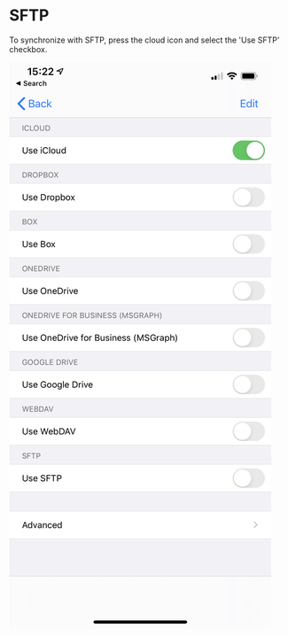 # SFTP

To synchronize with SFTP, press the cloud icon and select the 'Use SFTP' checkbox.

![Cloud provider page](../../.gitbook/assets/image%20%284%29.png)

